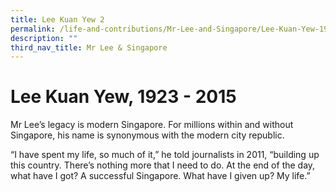 ```yaml
---
title: Lee Kuan Yew 2
permalink: /life-and-contributions/Mr-Lee-and-Singapore/Lee-Kuan-Yew-1923-2015
description: ""
third_nav_title: Mr Lee & Singapore
---
```

# Lee Kuan Yew, 1923 - 2015 #

Mr Lee’s legacy is modern Singapore. For millions within and without Singapore, his name is synonymous with the modern city republic.


“I have spent my life, so much of it,” he told journalists in 2011, “building up this country. There’s nothing more that I need to do. At the end of the day, what have I got? A successful Singapore. What have I given up? My life.”